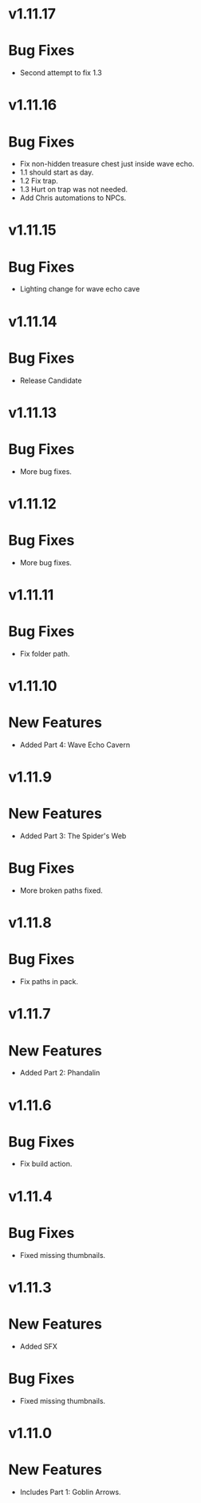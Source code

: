 # v1.11.17
# Bug Fixes
- Second attempt to fix 1.3
# v1.11.16
# Bug Fixes
- Fix non-hidden treasure chest just inside wave echo.
- 1.1 should start as day.
- 1.2 Fix trap.
- 1.3 Hurt on trap was not needed.
- Add Chris automations to NPCs.
# v1.11.15
# Bug Fixes
- Lighting change for wave echo cave
# v1.11.14
# Bug Fixes
- Release Candidate
# v1.11.13
# Bug Fixes
- More bug fixes.
# v1.11.12
# Bug Fixes
- More bug fixes.
# v1.11.11
# Bug Fixes
- Fix folder path.
# v1.11.10
# New Features
- Added Part 4: Wave Echo Cavern
# v1.11.9
# New Features
- Added Part 3: The Spider's Web
# Bug Fixes
- More broken paths fixed.
# v1.11.8
# Bug Fixes
- Fix paths in pack.
# v1.11.7
# New Features
- Added Part 2: Phandalin
# v1.11.6
# Bug Fixes
- Fix build action.
# v1.11.4
# Bug Fixes
- Fixed missing thumbnails.
# v1.11.3
# New Features
- Added SFX
# Bug Fixes
- Fixed missing thumbnails.
# v1.11.0
# New Features
- Includes Part 1: Goblin Arrows.

